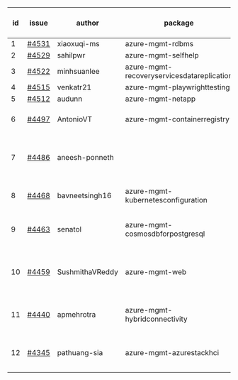| id | issue | author | package | assignee | bot advice | created date of issue | target release date | date from target |
| ------ | ------ | ------ | ------ | ------ | ------ | ------ | ------ | :-----: |
| 1 | [#4531](https://github.com/Azure/sdk-release-request/issues/4531) | xiaoxuqi-ms | azure-mgmt-rdbms | ChenxiJiang333 |  | 09-20 | 10-27 |  |
| 2 | [#4529](https://github.com/Azure/sdk-release-request/issues/4529) | sahilpwr | azure-mgmt-selfhelp | ChenxiJiang333 |  | 09-20 | 10-27 |  |
| 3 | [#4522](https://github.com/Azure/sdk-release-request/issues/4522) | minhsuanlee | azure-mgmt-recoveryservicesdatareplication | ChenxiJiang333 | FirstBeta | 09-13 | 10-27 |  |
| 4 | [#4515](https://github.com/Azure/sdk-release-request/issues/4515) | venkatr21 | azure-mgmt-playwrighttesting | ChenxiJiang333 | FirstBeta | 09-13 | 10-27 |  |
| 5 | [#4512](https://github.com/Azure/sdk-release-request/issues/4512) | audunn | azure-mgmt-netapp | ChenxiJiang333 |  | 09-08 | 10-27 |  |
| 6 | [#4497](https://github.com/Azure/sdk-release-request/issues/4497) | AntonioVT | azure-mgmt-containerregistry | ChenxiJiang333 | close to release date.  | 09-05 | 09-22 | 1 |
| 7 | [#4486](https://github.com/Azure/sdk-release-request/issues/4486) | aneesh-ponneth |  | ChenxiJiang333 | close to release date.  FirstBeta HoldOn | 08-31 | 09-22 | 1 |
| 8 | [#4468](https://github.com/Azure/sdk-release-request/issues/4468) | bavneetsingh16 | azure-mgmt-kubernetesconfiguration | ChenxiJiang333 | close to release date.  | 08-28 | 09-22 | 1 |
| 9 | [#4463](https://github.com/Azure/sdk-release-request/issues/4463) | senatol | azure-mgmt-cosmosdbforpostgresql | ChenxiJiang333 | close to release date.  FirstGA | 08-23 | 09-22 | 1 |
| 10 | [#4459](https://github.com/Azure/sdk-release-request/issues/4459) | SushmithaVReddy | azure-mgmt-web | ChenxiJiang333 | close to release date.  MultiAPI HoldOn | 08-23 | 09-22 | 1 |
| 11 | [#4440](https://github.com/Azure/sdk-release-request/issues/4440) | apmehrotra | azure-mgmt-hybridconnectivity | ChenxiJiang333 | close to release date.  FirstBeta | 08-16 | 09-22 | 1 |
| 12 | [#4345](https://github.com/Azure/sdk-release-request/issues/4345) | pathuang-sia | azure-mgmt-azurestackhci | ChenxiJiang333 | close to release date.  HoldOn | 07-19 | 09-22 | 1 |
